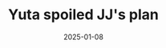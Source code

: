 ---
title: Yuta spoiled JJ's plan
promotion: AEW
show: Dynamite
date: 2025-01-08
tags:
  - yuta
  - JJ
images:
  - src: /assets/snapshots/2025.01.08.AEW.Dynamite.g.jpg
    alt: Yuta attacking JJ
---